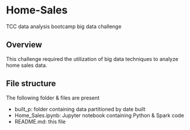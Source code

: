 # Home-Sales
TCC data analysis bootcamp big data challenge

## Overview
This challenge required the utilization of big data techniques to analyze home sales data.

## File structure
The following folder & files are present
* built_p: folder containing data partitioned by date built
* Home_Sales.ipynb: Jupyter notebook containing Python & Spark code
* README.md: this file